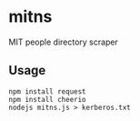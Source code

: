 # mitns
MIT people directory scraper

## Usage

```
npm install request
npm install cheerio
nodejs mitns.js > kerberos.txt
```
